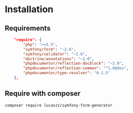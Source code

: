 # Installation 

## Requirements
```json
    "require": {
        "php": ">=5.5",
        "symfony/form": "~2.6",
        "symfony/validator": "~2.6",
        "doctrine/annotations": "~1.0",
        "phpdocumentor/reflection-docblock": "~2.0",
        "phpdocumentor/reflection-common": "^1.0@dev",
        "phpdocumentor/type-resolver": "0.1.5"
    },
```

## Require with composer
```bash
composer require lucaszz/symfony-form-generator
```
